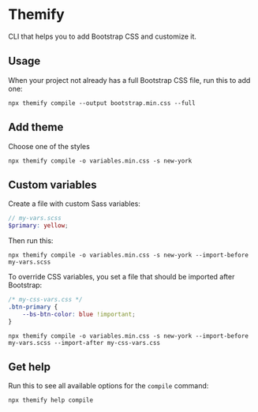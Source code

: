 # Themify

CLI that helps you to add Bootstrap CSS and customize it.

## Usage

When your project not already has a full Bootstrap CSS file, run this to add one:

```
npx themify compile --output bootstrap.min.css --full
```

## Add theme

Choose one of the styles

```
npx themify compile -o variables.min.css -s new-york
```

## Custom variables

Create a file with custom Sass variables:

```scss
// my-vars.scss
$primary: yellow;
```

Then run this:

```
npx themify compile -o variables.min.css -s new-york --import-before my-vars.scss
```

To override CSS variables, you set a file that should be imported after Bootstrap:

```css
/* my-css-vars.css */
.btn-primary {
    --bs-btn-color: blue !important;
}
```

```
npx themify compile -o variables.min.css -s new-york --import-before my-vars.scss --import-after my-css-vars.css
```

## Get help

Run this to see all available options for the `compile` command:

```
npx themify help compile
```
